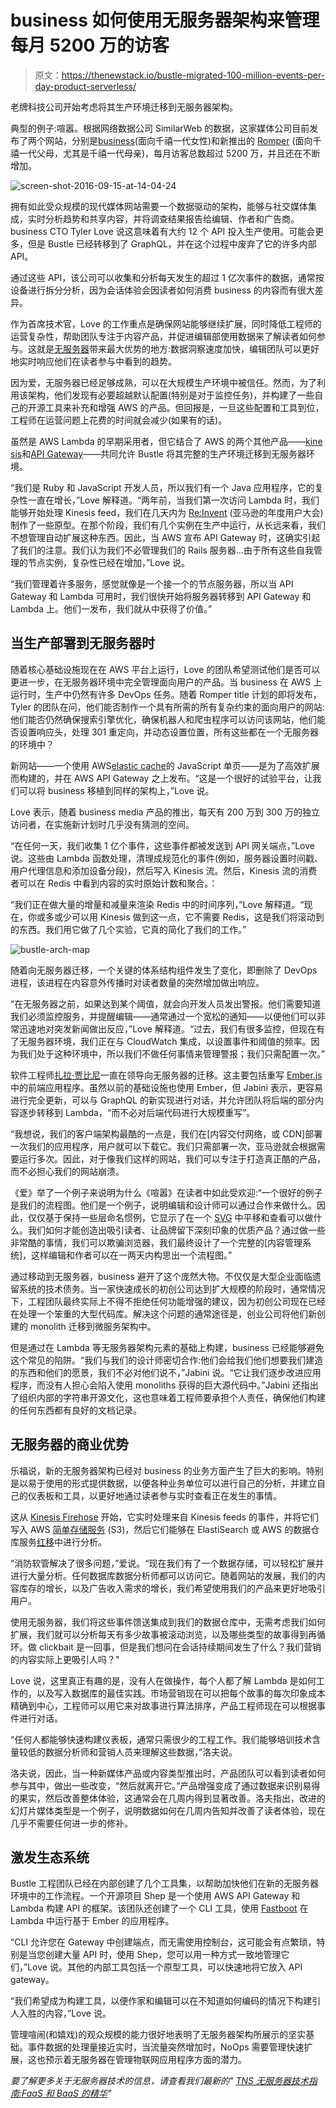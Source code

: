 # business 如何使用无服务器架构来管理每月 5200 万的访客

> 原文：<https://thenewstack.io/bustle-migrated-100-million-events-per-day-product-serverless/>

老牌科技公司开始考虑将其生产环境迁移到无服务器架构。

典型的例子:喧嚣。根据网络数据公司 SimilarWeb 的数据，这家媒体公司目前发布了两个网站，分别是[business](http://bustle.com/)(面向千禧一代女性)和新推出的 [Romper](http://romper.com) (面向千禧一代父母，尤其是千禧一代母亲)，每月访客总数超过 5200 万，并且还在不断增加。

![screen-shot-2016-09-15-at-14-04-24](img/10a9767b138e799c776d30fa7f0a60dc.png)

拥有如此受众规模的现代媒体网站需要一个数据驱动的架构，能够与社交媒体集成，实时分析趋势和共享内容，并将调查结果报告给编辑、作者和广告商。business CTO Tyler Love 说这意味着有大约 12 个 API 投入生产使用。可能会更多，但是 Bustle 已经转移到了 GraphQL，并在这个过程中废弃了它的许多内部 API。

通过这些 API，该公司可以收集和分析每天发生的超过 1 亿次事件的数据，通常按设备进行拆分分析，因为会话体验会因读者如何消费 business 的内容而有很大差异。

作为首席技术官，Love 的工作重点是确保网站能够继续扩展，同时降低工程师的运营复杂性，帮助团队专注于内容产品，并促进编辑部使用数据来了解读者如何参与。这就是[无服务器](/category/serverless/)带来最大优势的地方:数据洞察速度加快，编辑团队可以更好地实时响应他们在读者参与中看到的趋势。

因为爱，无服务器已经足够成熟，可以在大规模生产环境中被信任。然而，为了利用该架构，他们发现有必要超越默认配置(特别是对于监控任务)，并构建了一些自己的开源工具来补充和增强 AWS 的产品。但回报是，一旦这些配置和工具到位，工程师在运营问题上花费的时间就会减少(如果有的话)。

虽然是 AWS Lambda 的早期采用者，但它结合了 AWS 的两个其他产品——[kine sis](https://aws.amazon.com/kinesis/)和[API Gateway](https://aws.amazon.com/api-gateway/)——共同允许 Bustle 将其完整的生产环境迁移到无服务器环境。

“我们是 Ruby 和 JavaScript 开发人员，所以我们有一个 Java 应用程序，它的复杂性一直在增长，”Love 解释道。“两年前，当我们第一次访问 Lambda 时，我们能够开始处理 Kinesis feed，我们在几天内为 [Re:Invent](https://reinvent.awsevents.com/) (亚马逊的年度用户大会)制作了一些原型。在那个阶段，我们有几个实例在生产中运行，从长远来看，我们不想管理自动扩展这种东西。因此，当 AWS 宣布 API Gateway 时，这确实引起了我们的注意。我们认为我们不必管理我们的 Rails 服务器…由于所有这些自我管理的节点实例，复杂性已经在增加，”Love 说。

“我们管理着许多服务，感觉就像是一个接一个的节点服务器，所以当 API Gateway 和 Lambda 可用时，我们很快开始将服务器转移到 API Gateway 和 Lambda 上。他们一发布，我们就从中获得了价值。”

## 当生产部署到无服务器时

随着核心基础设施现在在 AWS 平台上运行，Love 的团队希望测试他们是否可以更进一步，在无服务器环境中完全管理面向用户的产品。当 business 在 AWS 上运行时，生产中仍然有许多 DevOps 任务。随着 Romper title 计划的即将发布，Tyler 的团队在问，他们能否制作一个具有所需的所有复杂约束的面向用户的网站:他们能否仍然确保搜索引擎优化，确保机器人和爬虫程序可以访问该网站，他们能否设置响应头，处理 301 重定向，并动态设置位置，所有这些都在一个无服务器的环境中？

新网站——一个使用 AWS[elastic cache](https://aws.amazon.com/elasticache/)的 JavaScript 单页——是为了高效扩展而构建的，并在 AWS API Gateway 之上发布。“这是一个很好的试验平台，让我们可以将 business 移植到同样的架构上，”Love 说。

Love 表示，随着 business media 产品的推出，每天有 200 万到 300 万的独立访问者，在实施新计划时几乎没有猜测的空间。

“在任何一天，我们收集 1 亿个事件，这些事件都被发送到 API 网关端点，”Love 说。这些由 Lambda 函数处理，清理成规范化的事件(例如，服务器设置时间戳、用户代理信息和添加设备分段)，然后写入 Kinesis 流。然后，Kinesis 流的消费者可以在 Redis 中看到内容的实时原始计数和聚合。：

“我们正在做大量的增量和减量来渲染 Redis 中的时间序列，”Love 解释道。“现在，你或多或少可以用 Kinesis 做到这一点，它不需要 Redis，这是我们将滚动到的东西。我们用它做了几个实验，它真的简化了我们的工作。”

![bustle-arch-map](img/e8eac58f4dfd264d6222e82f1e1377d1.png)

随着向无服务器迁移，一个关键的体系结构组件发生了变化，即删除了 DevOps 进程，该进程在内容意外传播时对读者数量的突然增加做出响应。

“在无服务器之前，如果达到某个阈值，就会向开发人员发出警报。他们需要知道我们必须监控服务，并提醒编辑——通常通过一个宽松的通知——以便他们可以非常迅速地对突发新闻做出反应，”Love 解释道。“过去，我们有很多监控，但现在有了无服务器环境，我们正在与 CloudWatch 集成，以设置事件和阈值的频率。因为我们处于这种环境中，所以我们不做任何事情来管理警报；我们只需配置一次。”

软件工程师[扎拉·贾比尼](https://github.com/zeejab)一直在领导向无服务器的迁移。这主要包括重写 [Ember.js](http://emberjs.com/) 中的前端应用程序。虽然以前的基础设施也使用 Ember，但 Jabini 表示，更容易进行完全更新，可以与 GraphQL 的新实现进行对话，并允许团队将后端的部分内容逐步转移到 Lambda，“而不必对后端代码进行大规模重写”。

“我想说，我们的客户端架构最酷的一点是，我们在[内容交付网络，或 CDN]部署一次我们的应用程序，用户就可以下载它。我们只需部署一次，亚马逊就会根据需要运行多次。因此，对于像我们这样的网站，我们可以专注于打造真正酷的产品，而不必担心我们的网站崩溃。

《爱》举了一个例子来说明为什么《喧嚣》在读者中如此受欢迎:“一个很好的例子是我们的流程图。他们是一个例子，说明编辑和设计师可以通过合作来做什么。因此，仅仅基于保持一些层命名惯例，它显示了在一个 [SVG](https://developer.mozilla.org/en-US/docs/Web/SVG) 中平移和查看可以做什么。我们如何才能创造出吸引读者、让品牌留下深刻印象的优质产品？通过做一些非常酷的事情，我们可以欺骗浏览器，我们最终设计了一个完整的[内容管理系统]，这样编辑和作者可以在一两天内构思出一个流程图。”

通过移动到无服务器，business 避开了这个庞然大物。不仅仅是大型企业面临遗留系统的技术债务。当一家快速成长的初创公司达到扩大规模的阶段时，通常情况下，工程团队最终实际上不得不拒绝任何功能增强的建议，因为初创公司现在已经在处理一个笨重的大型代码库。解决这个问题的通常途径是，创业公司将他们新创建的 monolith 迁移到微服务架构中。

但是通过在 Lambda 等无服务器架构元素的基础上构建，business 已经能够避免这个常见的陷阱。“我们与我们的设计师密切合作:他们会给我们他们想要我们建造的东西和他们的愿景，我们不必对他们说不，”Jabini 说。“它让我们逐步改进应用程序，而没有人担心会陷入使用 monoliths 获得的巨大源代码中。”Jabini 还指出了组织内部的字符串开源文化，这也意味着工程师要承担个人责任，确保他们构建的任何东西都有良好的文档记录。

## 无服务器的商业优势

乐福说，新的无服务器架构已经对 business 的业务方面产生了巨大的影响。特别是以易于使用的形式提供数据，以便各种业务单位可以进行自己的分析，并建立自己的仪表板和工具，以更好地通过读者参与实时查看正在发生的事情。

这从 [Kinesis Firehose](https://aws.amazon.com/kinesis/firehose/) 开始，它实时处理来自 Kinesis feeds 的事件，并将它们写入 AWS [简单存储服务](https://aws.amazon.com/s3/) (S3)，然后它们能够在 ElastiSearch 或 AWS 的数据仓库服务[红移](https://aws.amazon.com/redshift/)中进行分析。

“消防软管解决了很多问题，”爱说。“现在我们有了一个数据存储，可以轻松扩展并进行大量分析。任何数据库数据分析师都可以访问它。随着网站的发展，我们的内容库存的增长，以及广告收入需求的增长，我们希望使用我们的产品来更好地吸引用户。

使用无服务器，我们将这些事件馈送集成到我们的数据仓库中，无需考虑我们如何扩展，我们就可以分析每天有多少故事被滚动浏览，以及哪些类型的故事得到再循环。做 clickbait 是一回事，但是我们想问在会话持续期间发生了什么？我们营销的内容实际上更吸引人吗？"

Love 说，这里真正有趣的是，没有人在做操作，每个人都了解 Lambda 是如何工作的，以及写入数据库的最佳实践。市场营销现在可以把每个故事的每次印象成本精确到中心，工程师可以用它来对故事进行算法排序，产品工程师现在可以根据事件进行对话。

“任何人都能够快速构建仪表板，通常只需很少的工程工作。我们能够培训技术含量较低的数据分析师和营销人员来理解这些数据，”洛夫说。

洛夫说，因此，当一种新媒体产品或内容类型推出时，产品团队可以看到读者如何参与其中，做出一些改变，“然后就离开它。”产品增强变成了通过数据来识别易得的果实，然后改善整体体验，这通常会在几周内得到显著改善。洛夫指出，改进的幻灯片媒体类型是一个例子，说明数据如何在几周内告知并改善了读者体验，现在几乎不需要任何进一步的修补。

## 激发生态系统

Bustle 工程团队已经在内部创建了几个工具集，以帮助加快他们在新的无服务器环境中的工作流程。一个开源项目 Shep 是一个使用 AWS API Gateway 和 Lambda 构建 API 的框架。该团队还创建了一个 CLI 工具，使用 [Fastboot](https://www.ember-fastboot.com/) 在 Lambda 中运行基于 Ember 的应用程序。

“CLI 允许您在 Gateway 中创建端点，而无需使用控制台，这可能会有点繁琐，特别是当您创建大量 API 时，使用 Shep，您可以用一种方式一致地管理它们，”Love 说。其他的内部工具包括一个原型工具，可以快速地将它放入 API gateway。

“我们希望成为构建工具，以便作家和编辑可以在不知道如何编码的情况下构建引人入胜的内容，”Love 说。

管理喧闹(和嬉戏)的观众规模的能力很好地表明了无服务器架构所展示的坚实基础。事件数据的处理量接近实时，当流量突然增加时，NoOps 需要管理快速扩展，这也预示着无服务器在管理物联网应用程序方面的潜力。

*要了解更多关于无服务器技术的信息，请查看我们最新的" [TNS 无服务器技术指南:FaaS 和 BaaS 的精华](https://thenewstack.io/guide-serverless-technologies-functions-backends-service/)"*

<svg xmlns:xlink="http://www.w3.org/1999/xlink" viewBox="0 0 68 31" version="1.1"><title>Group</title> <desc>Created with Sketch.</desc></svg>